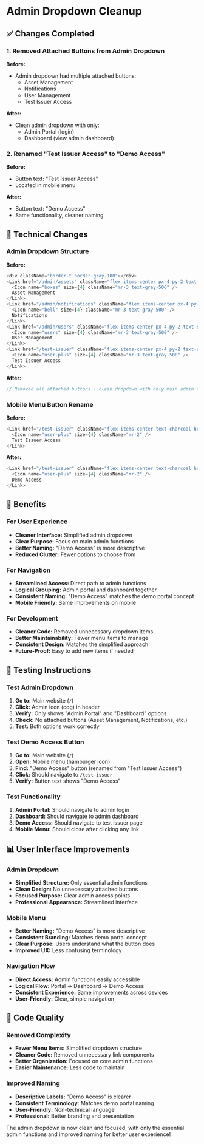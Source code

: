 # Admin Dropdown Cleanup

## ✅ **Changes Completed**

### **1. Removed Attached Buttons from Admin Dropdown**
**Before:**
- Admin dropdown had multiple attached buttons:
  - Asset Management
  - Notifications  
  - User Management
  - Test Issuer Access

**After:**
- Clean admin dropdown with only:
  - Admin Portal (login)
  - Dashboard (view admin dashboard)

### **2. Renamed "Test Issuer Access" to "Demo Access"**
**Before:**
- Button text: "Test Issuer Access"
- Located in mobile menu

**After:**
- Button text: "Demo Access"
- Same functionality, cleaner naming

## 🔧 **Technical Changes**

### **Admin Dropdown Structure**
**Before:**
```typescript
<div className="border-t border-gray-100"></div>
<Link href="/admin/assets" className="flex items-center px-4 py-2 text-sm text-gray-700 hover:bg-gray-100 transition-colors">
  <Icon name="boxes" size={4} className="mr-3 text-gray-500" />
  Asset Management
</Link>
<Link href="/admin/notifications" className="flex items-center px-4 py-2 text-sm text-gray-700 hover:bg-gray-100 transition-colors">
  <Icon name="bell" size={4} className="mr-3 text-gray-500" />
  Notifications
</Link>
<Link href="/admin/users" className="flex items-center px-4 py-2 text-sm text-gray-700 hover:bg-gray-100 transition-colors">
  <Icon name="users" size={4} className="mr-3 text-gray-500" />
  User Management
</Link>
<Link href="/test-issuer" className="flex items-center px-4 py-2 text-sm text-gray-700 hover:bg-gray-100 transition-colors">
  <Icon name="user-plus" size={4} className="mr-3 text-gray-500" />
  Test Issuer Access
</Link>
```

**After:**
```typescript
// Removed all attached buttons - clean dropdown with only main admin functions
```

### **Mobile Menu Button Rename**
**Before:**
```typescript
<Link href="/test-issuer" className="flex items-center text-charcoal hover:text-global-teal transition-colors">
  <Icon name="user-plus" size={4} className="mr-2" />
  Test Issuer Access
</Link>
```

**After:**
```typescript
<Link href="/test-issuer" className="flex items-center text-charcoal hover:text-global-teal transition-colors">
  <Icon name="user-plus" size={4} className="mr-2" />
  Demo Access
</Link>
```

## 🎯 **Benefits**

### **For User Experience**
- **Cleaner Interface:** Simplified admin dropdown
- **Clear Purpose:** Focus on main admin functions
- **Better Naming:** "Demo Access" is more descriptive
- **Reduced Clutter:** Fewer options to choose from

### **For Navigation**
- **Streamlined Access:** Direct path to admin functions
- **Logical Grouping:** Admin portal and dashboard together
- **Consistent Naming:** "Demo Access" matches the demo portal concept
- **Mobile Friendly:** Same improvements on mobile

### **For Development**
- **Cleaner Code:** Removed unnecessary dropdown items
- **Better Maintainability:** Fewer menu items to manage
- **Consistent Design:** Matches the simplified approach
- **Future-Proof:** Easy to add new items if needed

## 🧪 **Testing Instructions**

### **Test Admin Dropdown**
1. **Go to:** Main website (`/`)
2. **Click:** Admin icon (cog) in header
3. **Verify:** Only shows "Admin Portal" and "Dashboard" options
4. **Check:** No attached buttons (Asset Management, Notifications, etc.)
5. **Test:** Both options work correctly

### **Test Demo Access Button**
1. **Go to:** Main website (`/`)
2. **Open:** Mobile menu (hamburger icon)
3. **Find:** "Demo Access" button (renamed from "Test Issuer Access")
4. **Click:** Should navigate to `/test-issuer`
5. **Verify:** Button text shows "Demo Access"

### **Test Functionality**
1. **Admin Portal:** Should navigate to admin login
2. **Dashboard:** Should navigate to admin dashboard
3. **Demo Access:** Should navigate to test issuer page
4. **Mobile Menu:** Should close after clicking any link

## 📊 **User Interface Improvements**

### **Admin Dropdown**
- **Simplified Structure:** Only essential admin functions
- **Clean Design:** No unnecessary attached buttons
- **Focused Purpose:** Clear admin access points
- **Professional Appearance:** Streamlined interface

### **Mobile Menu**
- **Better Naming:** "Demo Access" is more descriptive
- **Consistent Branding:** Matches demo portal concept
- **Clear Purpose:** Users understand what the button does
- **Improved UX:** Less confusing terminology

### **Navigation Flow**
- **Direct Access:** Admin functions easily accessible
- **Logical Flow:** Portal → Dashboard → Demo Access
- **Consistent Experience:** Same improvements across devices
- **User-Friendly:** Clear, simple navigation

## 🔧 **Code Quality**

### **Removed Complexity**
- **Fewer Menu Items:** Simplified dropdown structure
- **Cleaner Code:** Removed unnecessary link components
- **Better Organization:** Focused on core admin functions
- **Easier Maintenance:** Less code to maintain

### **Improved Naming**
- **Descriptive Labels:** "Demo Access" is clearer
- **Consistent Terminology:** Matches demo portal naming
- **User-Friendly:** Non-technical language
- **Professional:** Better branding and presentation

The admin dropdown is now clean and focused, with only the essential admin functions and improved naming for better user experience!
